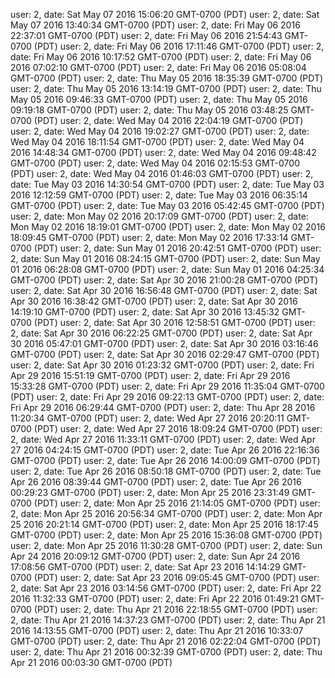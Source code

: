 user: 2, date: Sat May 07 2016 15:06:20 GMT-0700 (PDT)
user: 2, date: Sat May 07 2016 13:40:34 GMT-0700 (PDT)
user: 2, date: Fri May 06 2016 22:37:01 GMT-0700 (PDT)
user: 2, date: Fri May 06 2016 21:54:43 GMT-0700 (PDT)
user: 2, date: Fri May 06 2016 17:11:46 GMT-0700 (PDT)
user: 2, date: Fri May 06 2016 10:17:52 GMT-0700 (PDT)
user: 2, date: Fri May 06 2016 07:02:10 GMT-0700 (PDT)
user: 2, date: Fri May 06 2016 05:08:04 GMT-0700 (PDT)
user: 2, date: Thu May 05 2016 18:35:39 GMT-0700 (PDT)
user: 2, date: Thu May 05 2016 13:14:19 GMT-0700 (PDT)
user: 2, date: Thu May 05 2016 09:46:33 GMT-0700 (PDT)
user: 2, date: Thu May 05 2016 09:19:18 GMT-0700 (PDT)
user: 2, date: Thu May 05 2016 03:48:25 GMT-0700 (PDT)
user: 2, date: Wed May 04 2016 22:04:19 GMT-0700 (PDT)
user: 2, date: Wed May 04 2016 19:02:27 GMT-0700 (PDT)
user: 2, date: Wed May 04 2016 18:11:54 GMT-0700 (PDT)
user: 2, date: Wed May 04 2016 14:48:34 GMT-0700 (PDT)
user: 2, date: Wed May 04 2016 09:48:42 GMT-0700 (PDT)
user: 2, date: Wed May 04 2016 02:15:53 GMT-0700 (PDT)
user: 2, date: Wed May 04 2016 01:46:03 GMT-0700 (PDT)
user: 2, date: Tue May 03 2016 14:30:54 GMT-0700 (PDT)
user: 2, date: Tue May 03 2016 12:12:59 GMT-0700 (PDT)
user: 2, date: Tue May 03 2016 06:35:14 GMT-0700 (PDT)
user: 2, date: Tue May 03 2016 05:42:45 GMT-0700 (PDT)
user: 2, date: Mon May 02 2016 20:17:09 GMT-0700 (PDT)
user: 2, date: Mon May 02 2016 18:19:01 GMT-0700 (PDT)
user: 2, date: Mon May 02 2016 18:09:45 GMT-0700 (PDT)
user: 2, date: Mon May 02 2016 17:33:14 GMT-0700 (PDT)
user: 2, date: Sun May 01 2016 20:42:51 GMT-0700 (PDT)
user: 2, date: Sun May 01 2016 08:24:15 GMT-0700 (PDT)
user: 2, date: Sun May 01 2016 06:28:08 GMT-0700 (PDT)
user: 2, date: Sun May 01 2016 04:25:34 GMT-0700 (PDT)
user: 2, date: Sat Apr 30 2016 21:00:28 GMT-0700 (PDT)
user: 2, date: Sat Apr 30 2016 16:56:48 GMT-0700 (PDT)
user: 2, date: Sat Apr 30 2016 16:38:42 GMT-0700 (PDT)
user: 2, date: Sat Apr 30 2016 14:19:10 GMT-0700 (PDT)
user: 2, date: Sat Apr 30 2016 13:45:32 GMT-0700 (PDT)
user: 2, date: Sat Apr 30 2016 12:58:51 GMT-0700 (PDT)
user: 2, date: Sat Apr 30 2016 06:22:25 GMT-0700 (PDT)
user: 2, date: Sat Apr 30 2016 05:47:01 GMT-0700 (PDT)
user: 2, date: Sat Apr 30 2016 03:16:46 GMT-0700 (PDT)
user: 2, date: Sat Apr 30 2016 02:29:47 GMT-0700 (PDT)
user: 2, date: Sat Apr 30 2016 01:23:32 GMT-0700 (PDT)
user: 2, date: Fri Apr 29 2016 15:51:19 GMT-0700 (PDT)
user: 2, date: Fri Apr 29 2016 15:33:28 GMT-0700 (PDT)
user: 2, date: Fri Apr 29 2016 11:35:04 GMT-0700 (PDT)
user: 2, date: Fri Apr 29 2016 09:22:13 GMT-0700 (PDT)
user: 2, date: Fri Apr 29 2016 06:29:44 GMT-0700 (PDT)
user: 2, date: Thu Apr 28 2016 11:20:34 GMT-0700 (PDT)
user: 2, date: Wed Apr 27 2016 20:20:11 GMT-0700 (PDT)
user: 2, date: Wed Apr 27 2016 18:09:24 GMT-0700 (PDT)
user: 2, date: Wed Apr 27 2016 11:33:11 GMT-0700 (PDT)
user: 2, date: Wed Apr 27 2016 04:24:15 GMT-0700 (PDT)
user: 2, date: Tue Apr 26 2016 22:16:36 GMT-0700 (PDT)
user: 2, date: Tue Apr 26 2016 14:00:09 GMT-0700 (PDT)
user: 2, date: Tue Apr 26 2016 08:50:18 GMT-0700 (PDT)
user: 2, date: Tue Apr 26 2016 08:39:44 GMT-0700 (PDT)
user: 2, date: Tue Apr 26 2016 00:29:23 GMT-0700 (PDT)
user: 2, date: Mon Apr 25 2016 23:31:49 GMT-0700 (PDT)
user: 2, date: Mon Apr 25 2016 21:14:05 GMT-0700 (PDT)
user: 2, date: Mon Apr 25 2016 20:56:34 GMT-0700 (PDT)
user: 2, date: Mon Apr 25 2016 20:21:14 GMT-0700 (PDT)
user: 2, date: Mon Apr 25 2016 18:17:45 GMT-0700 (PDT)
user: 2, date: Mon Apr 25 2016 15:36:08 GMT-0700 (PDT)
user: 2, date: Mon Apr 25 2016 11:30:28 GMT-0700 (PDT)
user: 2, date: Sun Apr 24 2016 20:09:12 GMT-0700 (PDT)
user: 2, date: Sun Apr 24 2016 17:08:56 GMT-0700 (PDT)
user: 2, date: Sat Apr 23 2016 14:14:29 GMT-0700 (PDT)
user: 2, date: Sat Apr 23 2016 09:05:45 GMT-0700 (PDT)
user: 2, date: Sat Apr 23 2016 03:14:56 GMT-0700 (PDT)
user: 2, date: Fri Apr 22 2016 11:32:33 GMT-0700 (PDT)
user: 2, date: Fri Apr 22 2016 01:49:21 GMT-0700 (PDT)
user: 2, date: Thu Apr 21 2016 22:18:55 GMT-0700 (PDT)
user: 2, date: Thu Apr 21 2016 14:37:23 GMT-0700 (PDT)
user: 2, date: Thu Apr 21 2016 14:13:55 GMT-0700 (PDT)
user: 2, date: Thu Apr 21 2016 10:33:07 GMT-0700 (PDT)
user: 2, date: Thu Apr 21 2016 02:22:04 GMT-0700 (PDT)
user: 2, date: Thu Apr 21 2016 00:32:39 GMT-0700 (PDT)
user: 2, date: Thu Apr 21 2016 00:03:30 GMT-0700 (PDT)
